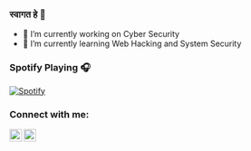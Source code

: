 ### स्वागत हे 👋



- 🔭 I’m currently working on Cyber Security 
- 🌱 I’m currently learning Web Hacking and System Security 

### Spotify Playing 🎧

[![Spotify](https://shams33.vercel.app/api/spotify)](https://open.spotify.com/user/USER_NAME)

### Connect with me:

[<img align="left" alt="shams-dhar-55862767 | LinkedIn" width="22px" src="https://cdn.jsdelivr.net/npm/simple-icons@v3/icons/linkedin.svg" />][linkedin]

[<img align="left" alt="codeSTACKr | Twitter" width="22px" src="https://cdn.jsdelivr.net/npm/simple-icons@v3/icons/twitter.svg" />][twitter]

</br>



[linkedin]: https://www.linkedin.com/in/shams-dhar-55862767/
[twitter]: https://twitter.com/ShamsMJ
